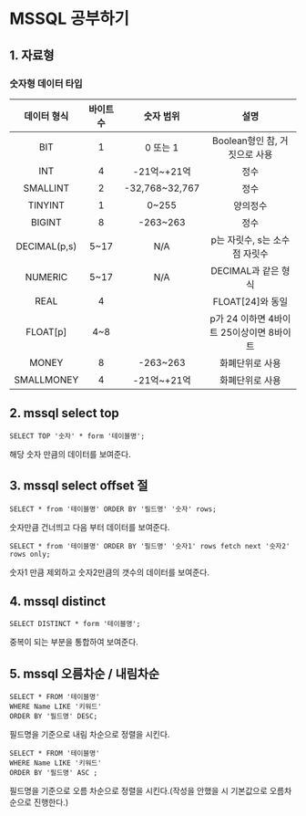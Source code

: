 # MSSQL 공부하기

## 1. 자료형

### 숫자형 데이터 타입 
| 데이터 형식 | 바이트 수| 숫자 범위 | 설명 |
|:---:|:---:|:---:|:---:|
|BIT |1 |0 또는 1 |Boolean형인 참, 거짓으로 사용 |
|INT| 4| -21억~+21억| 정수 |
|SMALLINT| 2| -32,768~32,767| 정수 |
|TINYINT| 1| 0~255| 양의정수 |
|BIGINT| 8| -263~263| 정수|
|DECIMAL(p,s)| 5~17| N/A| p는 자릿수, s는 소수점 자릿수 |
|NUMERIC| 5~17| N/A| DECIMAL과 같은 형식 |
|REAL| 4|| FLOAT[24]와 동일 |
|FLOAT[p]| 4~8|| p가 24 이하면 4바이트 25이상이면 8바이트 |
|MONEY| 8| -263~263| 화폐단위로 사용 |
|SMALLMONEY| 4| -21억~+21억| 화폐단위로 사용|

## 2. mssql select top
```
SELECT TOP '숫자' * form '테이블명';
```
해당 숫자 만큼의 데이터를 보여준다.

## 3. mssql select offset 절
```
SELECT * from '테이블명' ORDER BY '필드명' '숫자' rows;
```
숫자만큼 건너띄고 다음 부터 데이터를 보여준다.

```
SELECT * from '테이블명' ORDER BY '필드명' '숫자1' rows fetch next '숫자2' rows only;
```
숫자1 만큼 제외하고 숫자2만큼의 갯수의 데이터를 보여준다.

## 4. mssql distinct
```
SELECT DISTINCT * form '테이블명';
```
중복이 되는 부분을 통합하여 보여준다.

## 5. mssql 오름차순 / 내림차순
```
SELECT * FROM '테이블명'  
WHERE Name LIKE '키워드'  
ORDER BY '필드명' DESC;
```
필드명을 기준으로 내림 차순으로 정렬을 시킨다.

```
SELECT * FROM '테이블명'  
WHERE Name LIKE '키워드'  
ORDER BY '필드명' ASC ;
```
필드명을 기준으로 오름 차순으로 정렬을 시킨다.(작성을 안했을 시 기본값으로 오름차순으로 진행한다.)

## 
